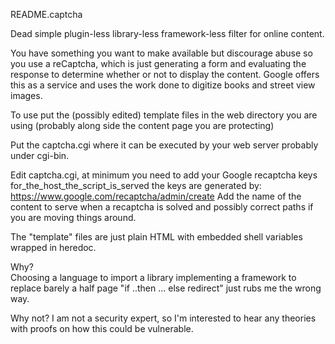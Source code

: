 README.captcha

Dead simple plugin-less  library-less framework-less filter for online content.

You have something you want to make available but discourage abuse 
so you use a reCaptcha, which is just generating a form and evaluating the 
response to determine whether or not to display the content. 
Google offers this as a service and uses the work done to digitize books
and street view images.  

To use put the (possibly edited) template files in the web directory 
you are using (probably along side the content page you are protecting)

Put the captcha.cgi where it can be executed by your web server 
probably under cgi-bin. 

Edit captcha.cgi,  at minimum you need to 
	add your Google recaptcha keys for_the_host_the_script_is_served 
	the keys are generated by:
	https://www.google.com/recaptcha/admin/create 
	Add the name of the content to serve when a recaptcha is solved
	and possibly correct paths if you are moving things around. 


The "template" files are just plain HTML with embedded shell variables wrapped in heredoc.


Why?  
Choosing a language to import a library implementing a framework to replace 
barely a half page "if ..then ... else redirect"  just rubs me the wrong way.

Why not? 
I am not a security expert, so I'm interested to hear any theories with proofs 
on how this could be vulnerable. 


